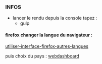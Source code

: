 ### INFOS
- lancer le rendu depuis la console tapez :
	- gulp

#### firefox changer la langue du navigateur :
[ utiliser-interface-firefox-autres-langues ](https://support.mozilla.org/fr/kb/utiliser-interface-firefox-autres-langues#w_comment-changer-la-langue-de-linterface-utilisateur)

puis choix du pays :
[ webdashboard ](http://l10n.mozilla-community.org/webdashboard/)